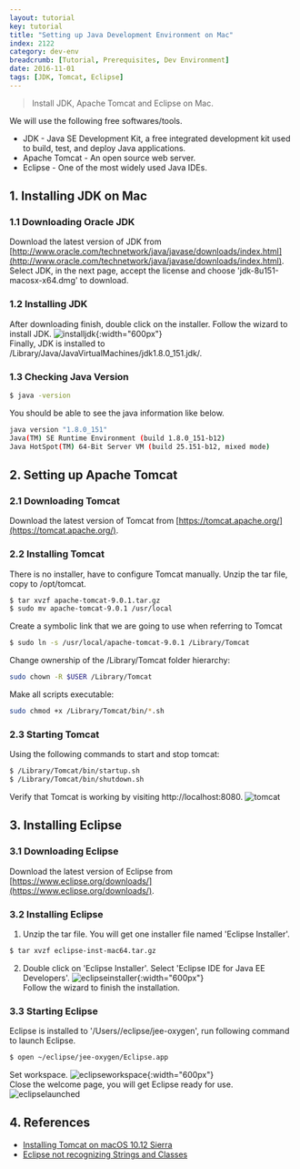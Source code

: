 ```yaml
---
layout: tutorial
key: tutorial
title: "Setting up Java Development Environment on Mac"
index: 2122
category: dev-env
breadcrumb: [Tutorial, Prerequisites, Dev Environment]
date: 2016-11-01
tags: [JDK, Tomcat, Eclipse]
---
```


> Install JDK, Apache Tomcat and Eclipse on Mac.

We will use the following free softwares/tools.
* JDK - Java SE Development Kit, a free integrated development kit used to build, test, and deploy Java applications.
* Apache Tomcat - An open source web server.
* Eclipse - One of the most widely used Java IDEs.

## 1. Installing JDK on Mac
### 1.1 Downloading Oracle JDK
Download the latest version of JDK from [http://www.oracle.com/technetwork/java/javase/downloads/index.html](http://www.oracle.com/technetwork/java/javase/downloads/index.html). Select JDK, in the next page, accept the license and choose 'jdk-8u151-macosx-x64.dmg' to download.
### 1.2 Installing JDK
After downloading finish, double click on the installer. Follow the wizard to install JDK.
![installjdk](/public/images/devops/2122/installjdk.png){:width="600px"}  
Finally, JDK is installed to /Library/Java/JavaVirtualMachines/jdk1.8.0_151.jdk/.
### 1.3 Checking Java Version
```sh
$ java -version
```
You should be able to see the java information like below.
```sh
java version "1.8.0_151"
Java(TM) SE Runtime Environment (build 1.8.0_151-b12)
Java HotSpot(TM) 64-Bit Server VM (build 25.151-b12, mixed mode)
```

## 2. Setting up Apache Tomcat
### 2.1 Downloading Tomcat
Download the latest version of Tomcat from [https://tomcat.apache.org/](https://tomcat.apache.org/).
### 2.2 Installing Tomcat
There is no installer, have to configure Tomcat manually. Unzip the tar file, copy to /opt/tomcat.
```sh
$ tar xvzf apache-tomcat-9.0.1.tar.gz
$ sudo mv apache-tomcat-9.0.1 /usr/local
```
Create a symbolic link that we are going to use when referring to Tomcat
```sh
$ sudo ln -s /usr/local/apache-tomcat-9.0.1 /Library/Tomcat
```
Change ownership of the /Library/Tomcat folder hierarchy:
```sh
sudo chown -R $USER /Library/Tomcat
```
Make all scripts executable:
```sh
sudo chmod +x /Library/Tomcat/bin/*.sh
```
### 2.3 Starting Tomcat  
Using the following commands to start and stop tomcat:
```sh
$ /Library/Tomcat/bin/startup.sh
$ /Library/Tomcat/bin/shutdown.sh
```

Verify that Tomcat is working by visiting http://localhost:8080.
![tomcat](/public/images/devops/2122/tomcat.png)  

## 3. Installing Eclipse
### 3.1 Downloading Eclipse
Download the latest version of Eclipse from [https://www.eclipse.org/downloads/](https://www.eclipse.org/downloads/).
### 3.2 Installing Eclipse
1) Unzip the tar file. You will get one installer file named 'Eclipse Installer'.
```sh
$ tar xvzf eclipse-inst-mac64.tar.gz
```
2) Double click on 'Eclipse Installer'. Select 'Eclipse IDE for Java EE Developers'.
![eclipseinstaller](/public/images/devops/2122/eclipseinstaller.png){:width="600px"}  
Follow the wizard to finish the installation.
### 3.3 Starting Eclipse
Eclipse is installed to '/Users/<username>/eclipse/jee-oxygen', run following command to launch Eclipse.
```sh
$ open ~/eclipse/jee-oxygen/Eclipse.app
```
Set workspace.
![eclipseworkspace](/public/images/devops/2122/eclipseworkspace.png){:width="600px"}  
Close the welcome page, you will get Eclipse ready for use.
![eclipselaunched](/public/images/devops/2122/eclipselaunched.png)  

## 4. References
* [Installing Tomcat on macOS 10.12 Sierra](https://wolfpaulus.com/mac/tomcat/)
* [Eclipse not recognizing Strings and Classes](https://stackoverflow.com/questions/13422683/eclipse-not-recognizing-strings-and-classes)
